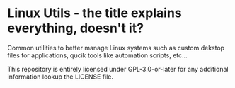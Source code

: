# Linux Utils - the title explains everything, doesn't it?
Common utilities to better manage Linux systems such as custom
dekstop files for applications, qucik tools like automation
scripts, etc...

This repository is entirely licensed under GPL-3.0-or-later
for any additional information lookup the LICENSE file.
